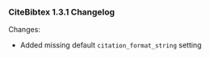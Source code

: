 
### CiteBibtex 1.3.1 Changelog

Changes:

* Added missing default `citation_format_string` setting

